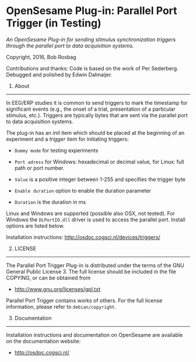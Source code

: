 OpenSesame Plug-in: Parallel Port Trigger (in Testing)
==========

*An OpenSesame Plug-in for sending stimulus synchronization triggers through the parallel port to data acquisition systems.*  

Copyright, 2016, Bob Rosbag  

Contributions and thanks: Code is based on the work of Per Sederberg. Debugged and polished by Edwin Dalmaijer.

1. About
--------

In EEG/ERP studies it is common to send triggers to mark the timestamp for significant events (e.g., the onset of a trial, presentation of a particular stimulus, etc.). Triggers are typically bytes that are sent via the parallel port to data acquisition systems.

The plug-in has an *init* item which should be placed at the beginning of an experiment and a *trigger* item for initiating triggers:
* `Dummy mode` for testing experiments
* `Port adress` for Windows: hexadecimal or decimal value, for Linux: full path or port number.

* `Value` is a positive integer between 1-255 and specifies the trigger byte
* `Enable duration` option to enable the duration parameter
* `Duration` is the duration in ms


Linux and Windows are supported (possible also OSX, not tested). For Windows the `DLPortIO.dll` driver is used to access the parallel port. Install options are listed below.


Installation instructions: <http://osdoc.cogsci.nl/devices/triggers/>


2. LICENSE
----------

The Parallel Port Trigger Plug-in is distributed under the terms of the GNU General Public License 3.
The full license should be included in the file COPYING, or can be obtained from

- <http://www.gnu.org/licenses/gpl.txt>

Parallel Port Trigger contains works of others. For the full license information, please
refer to `debian/copyright`.


3. Documentation
----------------

Installation instructions and documentation on OpenSesame are available on the documentation website:

- <http://osdoc.cogsci.nl/>

